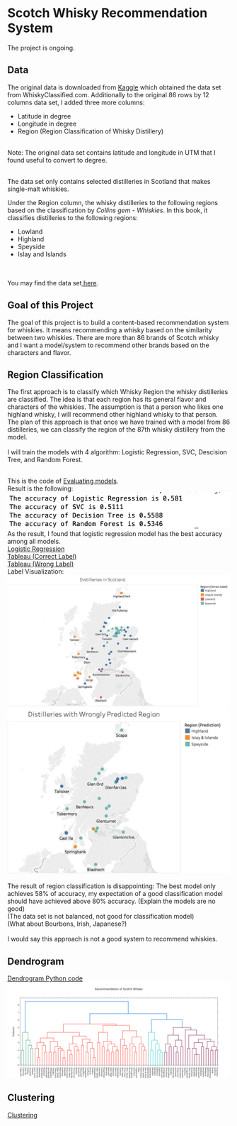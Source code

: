 # Scotch Whisky Recommendation System
The project is ongoing.

## Data
The original data is downloaded from <a href="https://www.kaggle.com/koki25ando/scotch-whisky-dataset">Kaggle</a> which obtained the data set from WhiskyClassified.com. Additionally to the original 86 rows by 12 columns data set, I added three more columns:
<ul>
	<li>Latitude in degree</li>
	<li>Longitude in degree</li>
	<li>Region (Region Classification of Whisky Distillery)</li>
</ul>
<br>
Note: The original data set contains latitude and longitude in UTM that I found useful to convert to degree. 
<br>
<br>

The data set only contains selected distilleries in Scotland that makes single-malt whiskies.
<br>

Under the Region column, the whisky distilleries to the following regions based on the classification by <i>Collins gem - Whiskies</i>. In this book, it classifies distilleries to the following regions:
<ul>
	<li>Lowland</li>
	<li>Highland</li>
	<li>Speyside</li>
	<li>Islay and Islands</li>
</ul>
<br>
<br>
You may find the data set<a href="whisky.csv"> here</a>.

## Goal of this Project
The goal of this project is to build a content-based recommendation system for whiskies. It means recommending a whisky based on the similarity between two whiskies. There are more than 86 brands of Scotch whisky and I want a model/system to recommend other brands based on the characters and flavor.

## Region Classification
The first approach is to classify which Whisky Region the whisky distilleries are classified. The idea is that each region has its general flavor and characters of the whiskies. The assumption is that a person who likes one highland whisky, I will recommend other highland whisky to that person. The plan of this approach is that once we have trained with a model from 86 distilleries, we can classify the region of the 87th whisky distillery from the model.
<br>
<br>
I will train the models with 4 algorithm: Logistic Regression, SVC, Descision Tree, and Random Forest.
<br>
<br>

This is the code of <a href="whisky_classify_regions.py">Evaluating models</a>.
<br>
Result is the following:<br>
![Screenshot](model_results.png)
<br>
As the result, I found that logistic regression model has the best accuracy among all models. 
<br>
<a href="whisky_clf.py">Logistic Regression</a><br>
<a href="Whisky_CorrectLabel.twb">Tableau (Correct Label)</a><br>
<a href="Whisky_WrongLabel.twb">Tableau (Wrong Label)</a><br>
Label Visualization:<br>
![Screenshot](WhiskyRegion_correctlabel.jpg)<br>
![Screenshot](WhiskyRegion_wronglabel.jpg)
<br>
<br>
The result of region classification is disappointing: The best model only achieves 58% of accuracy, my expectation of a good classification model should have achieved above 80% accuracy. (Explain the models are no good)
<br>
(The data set is not balanced, not good for classification model)
<br>
(What about Bourbons, Irish, Japanese?)
<br>
<br>
I would say this approach is not a good system to recommend whiskies.

## Dendrogram
<a href="whisky_dendrogram.py">Dendrogram Python code</a>
![Screenshot](whisky_dendrogram.png)

## Clustering
<a href="whisky_clustering.py">Clustering</a>
